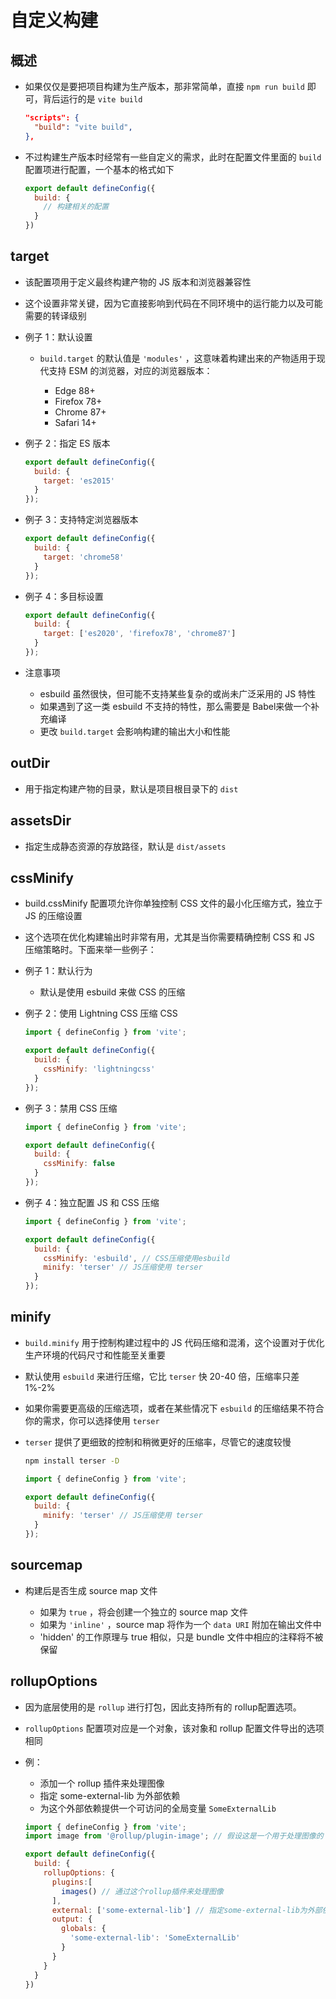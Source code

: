# 自定义构建

## 概述

+ 如果仅仅是要把项目构建为生产版本，那非常简单，直接 `npm run build` 即可，背后运行的是 `vite build`

  ```json
  "scripts": {
    "build": "vite build",
  },
  ```

+ 不过构建生产版本时经常有一些自定义的需求，此时在配置文件里面的 `build` 配置项进行配置，一个基本的格式如下

  ```js
  export default defineConfig({
    build: {
      // 构建相关的配置
    }
  })
  ```

## target

+ 该配置项用于定义最终构建产物的 JS 版本和浏览器兼容性
+ 这个设置非常关键，因为它直接影响到代码在不同环境中的运行能力以及可能需要的转译级别

+ 例子 1：默认设置

  + `build.target` 的默认值是 `'modules'` ，这意味着构建出来的产物适用于现代支持 ESM 的浏览器，对应的浏览器版本：

    + Edge 88+
    + Firefox 78+
    + Chrome 87+
    + Safari 14+

+ 例子 2：指定 ES 版本

  ```js
  export default defineConfig({
    build: {
      target: 'es2015'
    }
  });
  ```

+ 例子 3：支持特定浏览器版本

  ```js
  export default defineConfig({
    build: {
      target: 'chrome58'
    }
  });
  ```

+ 例子 4：多目标设置

  ```js
  export default defineConfig({
    build: {
      target: ['es2020', 'firefox78', 'chrome87']
    }
  });
  ```

+ 注意事项

  + esbuild 虽然很快，但可能不支持某些复杂的或尚未广泛采用的 JS 特性
  + 如果遇到了这一类 esbuild 不支持的特性，那么需要是 Babel来做一个补充编译
  + 更改 `build.target` 会影响构建的输出大小和性能

## outDir

+ 用于指定构建产物的目录，默认是项目根目录下的 `dist`

## assetsDir

+ 指定生成静态资源的存放路径，默认是 `dist/assets`

## cssMinify

+ build.cssMinify 配置项允许你单独控制 CSS 文件的最小化压缩方式，独立于 JS 的压缩设置
+ 这个选项在优化构建输出时非常有用，尤其是当你需要精确控制 CSS 和 JS 压缩策略时。下面来举一些例子：

+ 例子 1：默认行为

  + 默认是使用 esbuild 来做 CSS 的压缩

+ 例子 2：使用 Lightning CSS 压缩 CSS

  ```js
  import { defineConfig } from 'vite';

  export default defineConfig({
    build: {
      cssMinify: 'lightningcss'
    }
  });
  ```

+ 例子 3：禁用 CSS 压缩

  ```js
  import { defineConfig } from 'vite';

  export default defineConfig({
    build: {
      cssMinify: false
    }
  });
  ```

+ 例子 4：独立配置 JS 和 CSS 压缩

  ```js
  import { defineConfig } from 'vite';

  export default defineConfig({
    build: {
      cssMinify: 'esbuild', // CSS压缩使用esbuild
      minify: 'terser' // JS压缩使用 terser
    }
  });
  ```

## minify

+ `build.minify` 用于控制构建过程中的 JS 代码压缩和混淆，这个设置对于优化生产环境的代码尺寸和性能至关重要

+ 默认使用 `esbuild` 来进行压缩，它比 `terser` 快 20-40 倍，压缩率只差 1%-2%

+ 如果你需要更高级的压缩选项，或者在某些情况下 `esbuild` 的压缩结果不符合你的需求，你可以选择使用 `terser`

+ `terser` 提供了更细致的控制和稍微更好的压缩率，尽管它的速度较慢

  ```bash
  npm install terser -D
  ```

  ```js
  import { defineConfig } from 'vite';

  export default defineConfig({
    build: {
      minify: 'terser' // JS压缩使用 terser
    }
  });
  ```

## sourcemap

+ 构建后是否生成 source map 文件

  + 如果为 `true` ，将会创建一个独立的 source map 文件
  + 如果为 `'inline'` ，source map 将作为一个 `data URI` 附加在输出文件中
  + 'hidden' 的工作原理与 true 相似，只是 bundle 文件中相应的注释将不被保留

## rollupOptions

+ 因为底层使用的是 `rollup` 进行打包，因此支持所有的 rollup配置选项。

+ `rollupOptions` 配置项对应是一个对象，该对象和 rollup 配置文件导出的选项相同

+ 例：

  + 添加一个 rollup 插件来处理图像
  + 指定 some-external-lib 为外部依赖
  + 为这个外部依赖提供一个可访问的全局变量 `SomeExternalLib`

  ```js
  import { defineConfig } from 'vite';
  import image from '@rollup/plugin-image'; // 假设这是一个用于处理图像的 Rollup 插件

  export default defineConfig({
    build: {
      rollupOptions: {
        plugins:[
          images() // 通过这个rollup插件来处理图像
        ],
        external: ['some-external-lib'] // 指定some-external-lib为外部依赖，不会被打包进去
        output: {
          globals: {
            'some-external-lib': 'SomeExternalLib'
          }
        }
      }
    }
  })
  ```
